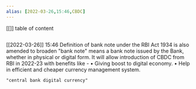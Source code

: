 ```yaml
---
alias: [2022-03-26,15:46,CBDC]
---
```

[[]]
table of content
```toc
```

[[2022-03-26]] 15:46
Definition of bank note under the RBI Act 1934 is also amended to broaden "bank note" means a bank note issued by the Bank, whether in physical or digital form. It will allow introduction of CBDC from RBI in 2022-23 with benefits like -
• Giving boost to digital economy.
• Help in efficient and cheaper currency management system.
```query
"central bank digital currency"
```